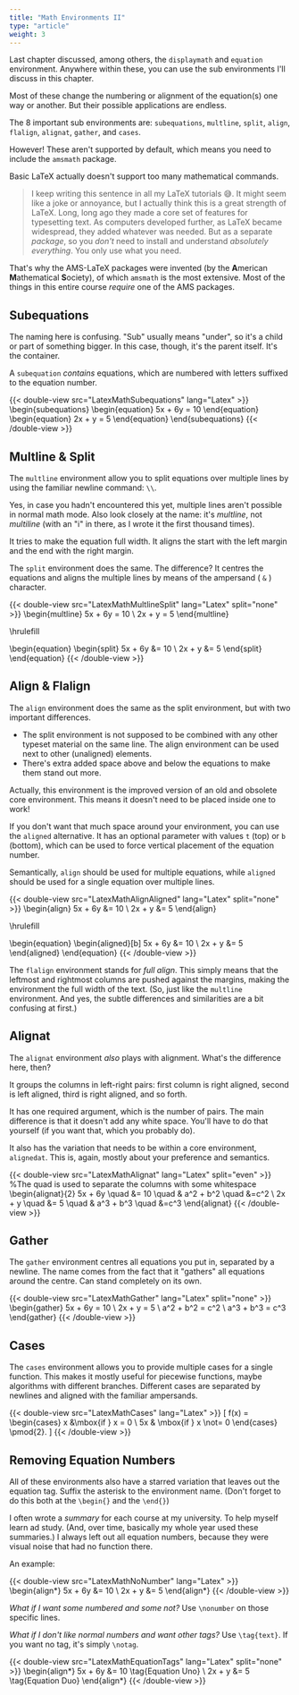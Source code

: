 ```yaml
---
title: "Math Environments II"
type: "article"
weight: 3
---
```


Last chapter discussed, among others, the `displaymath` and `equation` environment. Anywhere within these, you can use the sub environments I'll discuss in this chapter. 

Most of these change the numbering or alignment of the equation(s) one way or another. But their possible applications are endless.

The 8 important sub environments are: `subequations`, `multline`, `split`, `align`, `flalign`, `alignat`, `gather`, and `cases`.

However! These aren't supported by default, which means you need to include the `amsmath` package. 

Basic LaTeX actually doesn't support too many mathematical commands. 

> I keep writing this sentence in all my LaTeX tutorials 😅. It might seem like a joke or annoyance, but I actually think this is a great strength of LaTeX. Long, long ago they made a core set of features for typesetting text. As computers developed further, as LaTeX became widespread, they added whatever was needed. But as a separate _package_, so you _don't_ need to install and understand _absolutely everything_. You only use what you need.

That's why the AMS-LaTeX packages were invented (by the **A**merican **M**athematical **S**ociety), of which `amsmath` is the most extensive. Most of the things in this entire course _require_ one of the AMS packages.

## Subequations

The naming here is confusing. "Sub" usually means "under", so it's a child or part of something bigger. In this case, though, it's the parent itself. It's the container.

A `subequation` *contains* equations, which are numbered with letters suffixed to the equation number.

{{< double-view src="LatexMathSubequations" lang="Latex" >}}
\begin{subequations}
    \begin{equation}
       5x + 6y = 10
    \end{equation}
    \begin{equation}
       2x + y = 5
    \end{equation}
\end{subequations}
{{< /double-view >}}

## Multline & Split

The `multline` environment allow you to split equations over multiple lines by using the familiar newline command: `\\`.

Yes, in case you hadn't encountered this yet, multiple lines aren't possible in normal math mode. Also look closely at the name: it's _multline_, not _multiline_ (with an "i" in there, as I wrote it the first thousand times).

It tries to make the equation full width. It aligns the start with the left margin and the end with the right margin.

The `split` environment does the same. The difference? It centres the equations and aligns the multiple lines by means of the ampersand ( `&` ) character.

{{< double-view src="LatexMathMultlineSplit" lang="Latex" split="none" >}}
\begin{multline}
    5x + 6y = 10 \\
    2x + y = 5
\end{multline}

\hrulefill

\begin{equation}
    \begin{split}
        5x + 6y &= 10 \\
        2x + y &= 5
    \end{split}
\end{equation}
{{< /double-view >}}

## Align & Flalign

The `align` environment does the same as the split environment, but with two important differences.

* The split environment is not supposed to be combined with any other typeset material on the same line. The align environment can be used next to other (unaligned) elements.
* There's extra added space above and below the equations to make them stand out more.

Actually, this environment is the improved version of an old and obsolete core environment. This means it doesn't need to be placed inside one to work!

If you don't want that much space around your environment, you can use the `aligned` alternative. It has an optional parameter with values `t` (top) or `b` (bottom), which can be used to force vertical placement of the equation number. 

Semantically, `align` should be used for multiple equations, while `aligned` should be used for a single equation over multiple lines.

{{< double-view src="LatexMathAlignAligned" lang="Latex" split="none" >}}
\begin{align}
    5x + 6y &= 10 \\
    2x + y &= 5
\end{align}

\hrulefill

\begin{equation}
    \begin{aligned}[b]
        5x + 6y &= 10 \\
        2x + y &= 5
    \end{aligned}
\end{equation}
{{< /double-view >}}

The `flalign` environment stands for *full align*. This simply means that the leftmost and rightmost columns are pushed against the margins, making the environment the full width of the text. (So, just like the `multline` environment. And yes, the subtle differences and similarities are a bit confusing at first.)

## Alignat

The `alignat` environment *also* plays with alignment. What's the difference here, then?

It groups the columns in left-right pairs: first column is right aligned, second is left aligned, third is right aligned, and so forth. 

It has one required argument, which is the number of pairs. The main difference is that it doesn't add any white space. You'll have to do that yourself (if you want that, which you probably do). 

It also has the variation that needs to be within a core environment, `alignedat`. This is, again, mostly about your preference and semantics.

{{< double-view src="LatexMathAlignat" lang="Latex" split="even" >}}
%The quad is used to separate the columns with some whitespace
\begin{alignat}{2}
    5x + 6y \quad &= 10 \quad & a^2 + b^2 \quad &=c^2 \\
    2x + y  \quad &= 5  \quad & a^3 + b^3 \quad &=c^3
\end{alignat}
{{< /double-view >}}

## Gather

The `gather` environment centres all equations you put in, separated by a newline. The name comes from the fact that it "gathers" all equations around the centre. Can stand completely on its own.

{{< double-view src="LatexMathGather" lang="Latex" split="none" >}}
\begin{gather}
    5x + 6y = 10 \\
    2x + y = 5 \\
    a^2 + b^2 = c^2 \\
    a^3 + b^3 = c^3
\end{gather}
{{< /double-view >}}

## Cases

The `cases` environment allows you to provide multiple cases for a single function. This makes it mostly useful for piecewise functions, maybe algorithms with different branches. Different cases are separated by newlines and aligned with the familiar ampersands.

{{< double-view src="LatexMathCases" lang="Latex" >}}
\[ f(x) = 
    \begin{cases} 
        x &\mbox{if } x = 0 \\
        5x & \mbox{if } x \not= 0 
    \end{cases} \pmod{2}.
\]
{{< /double-view >}}

## Removing Equation Numbers

All of these environments also have a starred variation that leaves out the equation tag. Suffix the asterisk to the environment name. (Don't forget to do this both at the `\begin{}` and the `\end{}`) 

I often wrote a _summary_ for each course at my university. To help myself learn ad study. (And, over time, basically my whole year used these summaries.) I always left out all equation numbers, because they were visual noise that had no function there.

An example:

{{< double-view src="LatexMathNoNumber" lang="Latex" >}}
\begin{align*}
    5x + 6y &= 10 \\
    2x + y &= 5
\end{align*}
{{< /double-view >}}

_What if I want some numbered and some not?_ Use `\nonumber` on those specific lines.

_What if I don't like normal numbers and want other tags?_ Use `\tag{text}`. If you want no tag, it's simply `\notag`.

{{< double-view src="LatexMathEquationTags" lang="Latex" split="none" >}}
\begin{align*}
    5x + 6y &= 10 \tag{Equation Uno} \\
    2x + y &= 5 \tag{Equation Duo}
\end{align*}
{{< /double-view >}}